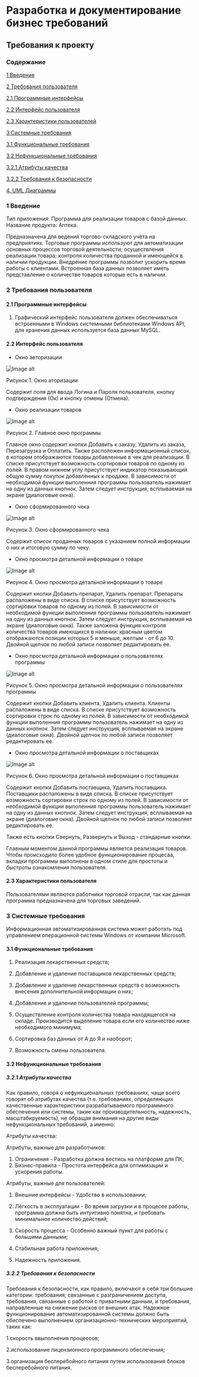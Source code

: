 # **Разработка и документирование бизнес требований**

## Требования к проекту

### Содержание
[1 Введение](#1-%D0%B2%D0%B2%D0%B5%D0%B4%D0%B5%D0%BD%D0%B8%D0%B5)

[2 Требования пользователя](#2-%D1%82%D1%80%D0%B5%D0%B1%D0%BE%D0%B2%D0%B0%D0%BD%D0%B8%D1%8F-%D0%BF%D0%BE%D0%BB%D1%8C%D0%B7%D0%BE%D0%B2%D0%B0%D1%82%D0%B5%D0%BB%D1%8F)

[2.1 Программные интерфейсы](#21-%D0%BF%D1%80%D0%BE%D0%B3%D1%80%D0%B0%D0%BC%D0%BC%D0%BD%D1%8B%D0%B5-%D0%B8%D0%BD%D1%82%D0%B5%D1%80%D1%84%D0%B5%D0%B9%D1%81%D1%8B)

[2.2 Интерфейс пользователя](#22-%D0%B8%D0%BD%D1%82%D0%B5%D1%80%D1%84%D0%B5%D0%B9%D1%81-%D0%BF%D0%BE%D0%BB%D1%8C%D0%B7%D0%BE%D0%B2%D0%B0%D1%82%D0%B5%D0%BB%D1%8F)

[2.3 Характеристики пользователей](#23-%D1%85%D0%B0%D1%80%D0%B0%D0%BA%D1%82%D0%B5%D1%80%D0%B8%D1%81%D1%82%D0%B8%D0%BA%D0%B8-%D0%BF%D0%BE%D0%BB%D1%8C%D0%B7%D0%BE%D0%B2%D0%B0%D1%82%D0%B5%D0%BB%D1%8F)

[3 Системные требования](#3-%D1%81%D0%B8%D1%81%D1%82%D0%B5%D0%BC%D0%BD%D1%8B%D0%B5-%D1%82%D1%80%D0%B5%D0%B1%D0%BE%D0%B2%D0%B0%D0%BD%D0%B8%D1%8F)

[3.1 Функциональные требования](#31--%D1%84%D1%83%D0%BD%D0%BA%D1%86%D0%B8%D0%BE%D0%BD%D0%B0%D0%BB%D1%8C%D0%BD%D1%8B%D0%B5-%D1%82%D1%80%D0%B5%D0%B1%D0%BE%D0%B2%D0%B0%D0%BD%D0%B8%D1%8F)

[3.2 Нефункциональные требования](#32-%D0%BD%D0%B5%D1%84%D1%83%D0%BD%D0%BA%D1%86%D0%B8%D0%BE%D0%BD%D0%B0%D0%BB%D1%8C%D0%BD%D1%8B%D0%B5-%D1%82%D1%80%D0%B5%D0%B1%D0%BE%D0%B2%D0%B0%D0%BD%D0%B8%D1%8F)

[3.2.1 Атрибуты качества](#321-%D0%B0%D1%82%D1%80%D0%B8%D0%B1%D1%83%D1%82%D1%8B-%D0%BA%D0%B0%D1%87%D0%B5%D1%81%D1%82%D0%B2%D0%B0)

[3.2.2 Требования к безопасности](#322-%D1%82%D1%80%D0%B5%D0%B1%D0%BE%D0%B2%D0%B0%D0%BD%D0%B8%D1%8F-%D0%BA-%D0%B1%D0%B5%D0%B7%D0%BE%D0%BF%D0%B0%D1%81%D0%BD%D0%BE%D1%81%D1%82%D0%B8)

[4. UML Диаграммы](https://github.com/masik93/Project/tree/master/images) <bvr>

### 1 Введение

  Тип приложения: Программа для реализации товаров с базой данных.
Название продукта: Аптека.

Предназначена для ведения торгово-складского учёта на предприятиях. Торговые программы используют для автоматизации основных процессов торговой деятельности; осуществления реализации товара; контроля количества проданной и имеющейся в наличии продукции. Внедрение программы позволит ускорить время работы с клиентами. Встроенная база данных позволяет иметь представление о количестве товаров которые есть в наличии.

### 2 Требования пользователя

#### 2.1 Программные интерфейсы
  
  1. Графический интерфейс пользователя должен обеспечиваться встроенными в Windows системными библиотеками Windows API, для хранения данных используется база данных MySQL.
  
 #### 2.2 Интерфейс пользователя
 
 - Окно авторизации
 
 ![Image alt](https://github.com/masik93/Project/blob/master/images/0.png?raw=true "Optional Title")
 
 Рисунок 1. Окно аторизации
 
 Содержит поля для ввода Логина и Пароля пользователя, кнопку подтверждения (Ок) и кнопку отмены (Отмена).
 
 - Окно реализации товаров
 
 ![Image alt](https://github.com/masik93/Project/blob/master/images/1.png?raw=true "Optional Title")
 
 Рисунок 2. Главное окно программы 
 
 Главное окно содержит кнопки Добавить к заказу, Удалить из заказа, Перезагрузка и Оплатить. Также расположен информационный список, в котором отображаются товары добавленные в чек для реализации. В списке присутствует возможность сортировки товаров по одному из полей. В правом нижнем углу присутствует индикатор показывающий общую сумму покупок добавленных к продаже. В зависимости от необходимой функции выполенния программы пользователь нажимает на одну из данных кнопнок. Затем следует инструкция, всплываемая на экране (диалоговые окна).
 
 - Окно сформированного чека
 
 ![Image alt](https://github.com/masik93/Project/blob/master/images/2.png?raw=true "Optional Title")
 
 Рисунок 3. Окно сформированного чека
 
 Содержит список проданных товаров с указанием полной информации о них и итоговую сумму по чеку.
 
 - Окно просмотра детальной информации о товаре
 
 ![Image alt](https://github.com/masik93/Project/blob/master/images/3.png?raw=true "Optional Title")
 
 Рисунок 4. Окно просмотра детальной информации о товаре
 
 Содержит кнопки Добавить препарат, Удалить препарат. Препараты распаложены в виде списка. В списке присутствует возможность сортировки товаров по одному из полей. В зависимости от необходимой функции выполенния программы пользователь нажимает на одну из данных кнопнок. Затем следует инструкция, всплываемая на экране (диалоговые окна). Также заложена функция контроля количества товаров имеющихся в наличии: красным цветом отображаются позиции которых 5 и меньше, желтым - от 6 до 10. Двойной щелчок по любой записи позволяет редактировать ее.
 
 - Окно просмотра детальной информации о пользователях программы
 
 ![Image alt](https://github.com/masik93/Project/blob/master/images/4.png?raw=true "Optional Title")
 
 Рисунок 5. Окно просмотра детальной информации о пользователях программы
 
Содержит кнопки Добавить клиента, Удалить клиента. Клиенты распаложены в виде списка. В списке присутствует возможность сортировки строк по одному из полей. В зависимости от необходимой функции выполенния программы пользователь нажимает на одну из данных кнопнок. Затем следует инструкция, всплываемая на экране (диалоговые окна). Двойной щелчок по любой записи позволяет редактировать ее.
 
  - Окно просмотра детальной информации о поставщиках
 
 ![Image alt](https://github.com/masik93/Project/blob/master/images/5.png?raw=true "Optional Title")
 
 Рисунок 6. Окно просмотра детальной информации о поставщиках
 
Содержит кнопки Добавить поставщика, Удалить поставщика. Поставщики распаложены в виде списка. В списке присутствует возможность сортировки строк по одному из полей. В зависимости от необходимой функции выполенния программы пользователь нажимает на одну из данных кнопнок. Затем следует инструкция, всплываемая на экране (диалоговые окна). Двойной щелчок по любой записи позволяет редактировать ее.
 
 Также есть кнопки Свернуть, Развернуть и Выход - стандарные кнопки. 
 
 Главным моментом данной программы является реализация товаров. 
 Чтобы происходило более удобное функционирование процесаа, вкладки программы выполнены в одном стиле для простоты и быстроты ознакомления пользователя.
  
 #### 2.3 Характеристики пользователя
 
 Пользователями являются работники торговой отрасли, так как данная программа предназначена для торговых заведений.
 
 ### 3 Системные требования
 
 Информационная автоматизированная система может работать под управлением операционной системы Windows от компании Microsoft.
 

#### 3.1  Функциональные требования

1. Реализация лекарственных средств;

2. Добавление и удаление поставщиков лекарственных средств;

3. Добавление и удаление лекарственных средств с возможность внесения дополнительной информации о них;

4. Добавление и удаление пользователей программы;

5. Осуществление контроля количества товара находящегося на складе. Производится выделение товара если его количество ниже необходимого минимума;

6. Сортировка баз данных от А до Я и наоборот;

7. Возможность смены пользователя.

#### 3.2 Нефункциональные требования

##### 3.2.1 Атрибуты качества

Как правило, говоря о нефункциональных требованиях, чаще всего говорят об атрибутах качества (т.е. требованиях, определяющих качественные характеристики разрабатываемого программного обеспечения или системы, такие как производительность, надежность, масштабируемость), не обращая внимания на другие виды нефункциональных требований, а именно:

 Атрибуты качества:
 
 Атрибуты, важные для разработчиков:
 1. Ограничения - Разработка должна вестись на платформе для ПК;
 2. Бизнес-правила - Простота интерфейса для оптимизации и ускорения работы.
 
 Атрибуты, важные для пользователей:
 1. Внешние интерфейсы - Удобство в использовании;
 
 2. Лёгкость в эксплуатации - Во время загрузки и в процесее работы, программа должна быть интуитивно понятна, и требовать минимальное количество действий;
 
 3. Скорость процесса - Особенно важный пункт для работы с большими данными;
 
 4. Стабильная работа приложения;
 
 5. Надежность приложения.
 
 ##### 3.2.2 Требования к безопасности
 
Требования к безопасности, как правило, включают в себя три большие категории: требования, связанные с разграничением доступа, требования, связанные с работой с приватными данным, и требования, направленные на снижение рисков от внешних атак.
Надежное функционирование автоматизированной системы должно быть обеспечено выполнением организационно-технических мероприятий, таких как:

1.скорость ввыполнения процессов;

2.использование лицензионного программного обеспечения;

3.организация бесперебойного питания путем использования блоков бесперебойного питания.
